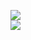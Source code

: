[![](https://img.shields.io/badge/Made%20With-Github%20Spray-lightgrey.svg?style=for-the-badge&logo=github)](https://github.com/Annihil/github-spray#21167)  
[![](https://i.imgur.com/2DrTn0Z.gif)](https://github.com/Annihil/github-spray)